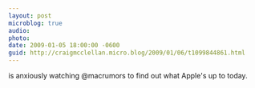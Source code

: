 ```yaml
---
layout: post
microblog: true
audio: 
photo: 
date: 2009-01-05 18:00:00 -0600
guid: http://craigmcclellan.micro.blog/2009/01/06/t1099844861.html
---
```

is anxiously watching @macrumors to find out what Apple's up to today.
